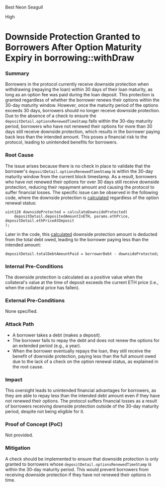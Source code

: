 Best Neon Seagull

High

# Downside Protection Granted to Borrowers After Option Maturity Expiry in borrowing::withDraw

### Summary

Borrowers in the protocol currently receive downside protection when withdrawing (repaying the loan) within 30 days of their loan maturity, as long as an option fee was paid during the loan deposit. This protection is granted regardless of whether the borrower renews their options within the 30-day maturity window. However, once the maturity period of the options exceeds 30 days, borrowers should no longer receive downside protection. Due to the absence of a check to ensure the `depositDetail.optionsRenewedTimeStamp` falls within the 30-day maturity period, borrowers who have not renewed their options for more than 30 days still receive downside protection, which results in the borrower paying back less than the intended amount. This poses a financial risk to the protocol, leading to unintended benefits for borrowers.

### Root Cause

The issue arises because there is no check in place to validate that the borrower's `depositDetail.optionsRenewedTimeStamp` is within the 30-day maturity window from the current block timestamp. As a result, borrowers who have not renewed their options for over 30 days still receive downside protection, reducing their repayment amount and causing the protocol to suffer financial losses. The specific issue can be observed in the following code, where the downside protection is [calculated](https://github.com/sherlock-audit/2024-11-autonomint/blob/0d324e04d4c0ca306e1ae4d4c65f0cb9d681751b/Blockchain/Blockchian/contracts/lib/BorrowLib.sol#L826) regardless of the option renewal status:

```solidity
uint128 downsideProtected = calculateDownsideProtected(
    depositDetail.depositedAmountInETH, params.ethPrice, depositDetail.ethPriceAtDeposit
);
```

Later in the code, this [calculated](https://github.com/sherlock-audit/2024-11-autonomint/blob/0d324e04d4c0ca306e1ae4d4c65f0cb9d681751b/Blockchain/Blockchian/contracts/lib/BorrowLib.sol#L840) downside protection amount is deducted from the total debt owed, leading to the borrower paying less than the intended amount:

```solidity
depositDetail.totalDebtAmountPaid = borrowerDebt - downsideProtected;
```

### Internal Pre-Conditions

The downside protection is calculated as a positive value when the collateral's value at the time of deposit exceeds the current ETH price (i.e., when the collateral price has fallen).

### External Pre-Conditions

None specified.

### Attack Path

- A borrower takes a debt (makes a deposit).
- The borrower fails to repay the debt and does not renew the options for an extended period (e.g., a year).
- When the borrower eventually repays the loan, they still receive the benefit of downside protection, paying less than the full amount owed due to the lack of a check on the option renewal status, as explained in the root cause.

### Impact

This oversight leads to unintended financial advantages for borrowers, as they are able to repay less than the intended debt amount even if they have not renewed their options. The protocol suffers financial losses as a result of borrowers receiving downside protection outside of the 30-day maturity period, despite not being eligible for it.

### Proof of Concept (PoC)

Not provided.

### Mitigation

A check should be implemented to ensure that downside protection is only granted to borrowers whose `depositDetail.optionsRenewedTimeStamp` is within the 30-day maturity period. This would prevent borrowers from receiving downside protection if they have not renewed their options in time.